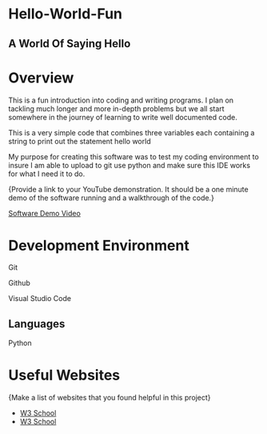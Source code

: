 # Hello-World-Fun

## A World Of Saying Hello

# Overview

This is a fun introduction into coding and writing programs. I plan on tackling much longer and more in-depth problems but we all start somewhere in the journey of learning to write well documented code.

This is a very simple code that combines three variables each containing a string to print out the statement hello world

My purpose for creating this software was to test my coding environment to insure I am able to upload to git use python and make sure this IDE works for what I need it to do.

{Provide a link to your YouTube demonstration.  It should be a one minute demo of the software running and a walkthrough of the code.}

[Software Demo Video](http://youtube.link.goes.here)

# Development Environment

Git

Github

Visual Studio Code

## Languages

Python

# Useful Websites

{Make a list of websites that you found helpful in this project}
* [W3 School](https://www.w3schools.com/python/)
* [W3 School](https://www.w3schools.com/python/gloss_python_string_concatenation.asp)